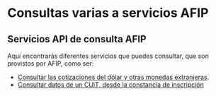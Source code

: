 # Consultas varias a servicios AFIP

## Servicios API de consulta AFIP&#x20;

Aquí encontrarás diferentes servicios que puedes consultar, que son provistos por AFIP, como ser:

* [Consultar las cotizaciones del dólar y otras monedas extranjeras](cotizacion-monedas-afip.md).
* [Consultar datos de un CUIT, desde la constancia de inscripción](api-factura-electronica-afip-clientes-consultar-cuit-en-constancia-de-inscripcion.md)
